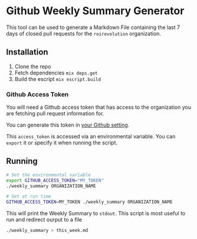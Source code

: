 # Github Weekly Summary Generator

This tool can be used to generate a Markdown File containing the last 7 days of closed pull requests for the `roirevolution` organization.

## Installation 

1. Clone the repo
2. Fetch dependencies `mix deps.get`
3. Build the escript `mix escript.build`

### Github Access Token

You will need a Github access token that has access to the organization you are fetching pull request information for.

You can generate this token in [your Github setting](https://github.com/settings/tokens).

This `access_token` is accessed via an environmental variable. You can `export` it or specify it when running the script. 

## Running

```bash
# Set the environmental variable
export GITHUB_ACCESS_TOKEN="MY_TOKEN"
./weekly_summary ORGANIZATION_NAME

# Set at run time
GITHUB_ACCESS_TOKEN=MY_TOKEN ./weekly_summary ORGANIZATION_NAME
```

This will print the Weekly Summary to `stdout`. This script is most useful to run and redirect ourput to a file

```bash
./weekly_summary > this_week.md
``` 
